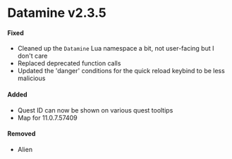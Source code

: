 # Datamine v2.3.5

#### Fixed
* Cleaned up the `Datamine` Lua namespace a bit, not user-facing but I don't care
* Replaced deprecated function calls
* Updated the 'danger' conditions for the quick reload keybind to be less malicious

#### Added
* Quest ID can now be shown on various quest tooltips
* Map for 11.0.7.57409

#### Removed
* Alien